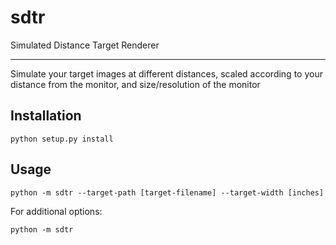 # sdtr
Simulated Distance Target Renderer

----
Simulate your target images at different distances, scaled according to your distance from the monitor, and size/resolution of the monitor

## Installation

    python setup.py install

## Usage
    python -m sdtr --target-path [target-filename] --target-width [inches]
    
For additional options:

    python -m sdtr
